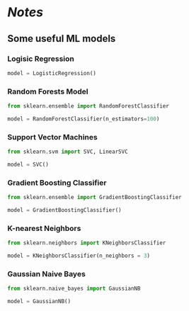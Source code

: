 # **_Notes_**

## Some useful ML models

### Logisic Regression
```python
model = LogisticRegression()
```
### Random Forests Model
```python
from sklearn.ensemble import RandomForestClassifier

model = RandomForestClassifier(n_estimators=100)
```
### Support Vector Machines
```python
from sklearn.svm import SVC, LinearSVC

model = SVC()
```
### Gradient Boosting Classifier
```python
from sklearn.ensemble import GradientBoostingClassifier

model = GradientBoostingClassifier()
```
### K-nearest Neighbors
```python
from sklearn.neighbors import KNeighborsClassifier

model = KNeighborsClassifier(n_neighbors = 3)
```
### Gaussian Naive Bayes
```python
from sklearn.naive_bayes import GaussianNB

model = GaussianNB()
```
